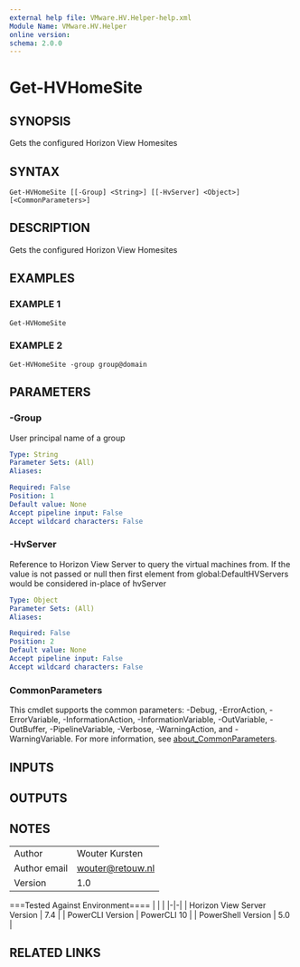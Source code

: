 ```yaml
---
external help file: VMware.HV.Helper-help.xml
Module Name: VMware.HV.Helper
online version:
schema: 2.0.0
---
```


# Get-HVHomeSite

## SYNOPSIS
Gets the configured Horizon View Homesites

## SYNTAX

```
Get-HVHomeSite [[-Group] <String>] [[-HvServer] <Object>] [<CommonParameters>]
```

## DESCRIPTION
Gets the configured Horizon View Homesites

## EXAMPLES

### EXAMPLE 1
```
Get-HVHomeSite
```

### EXAMPLE 2
```
Get-HVHomeSite -group group@domain
```

## PARAMETERS

### -Group
User principal name of a group

```yaml
Type: String
Parameter Sets: (All)
Aliases:

Required: False
Position: 1
Default value: None
Accept pipeline input: False
Accept wildcard characters: False
```

### -HvServer
Reference to Horizon View Server to query the virtual machines from.
If the value is not passed or null then
first element from global:DefaultHVServers would be considered in-place of hvServer

```yaml
Type: Object
Parameter Sets: (All)
Aliases:

Required: False
Position: 2
Default value: None
Accept pipeline input: False
Accept wildcard characters: False
```

### CommonParameters
This cmdlet supports the common parameters: -Debug, -ErrorAction, -ErrorVariable, -InformationAction, -InformationVariable, -OutVariable, -OutBuffer, -PipelineVariable, -Verbose, -WarningAction, and -WarningVariable. For more information, see [about_CommonParameters](http://go.microsoft.com/fwlink/?LinkID=113216).

## INPUTS

## OUTPUTS

## NOTES
| | |
|-|-|
| Author | Wouter Kursten |
| Author email | wouter@retouw.nl |
| Version | 1.0 |

===Tested Against Environment====
| | |
|-|-|
| Horizon View Server Version | 7.4 |
| PowerCLI Version | PowerCLI 10 |
| PowerShell Version | 5.0 |

## RELATED LINKS
